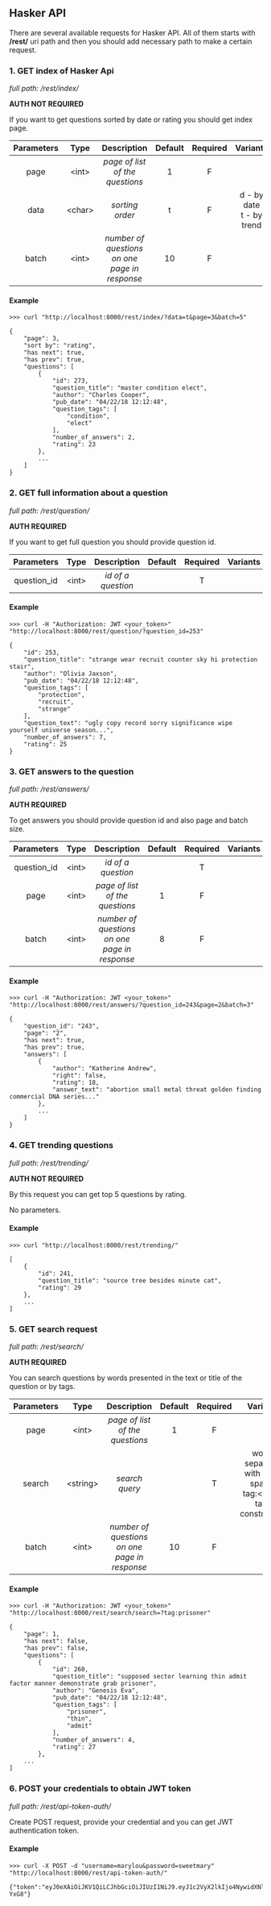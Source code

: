## Hasker API

There are several available requests for Hasker API. 
All of them starts with **/rest/** uri path and then you should add necessary path to make a certain request.

### 1. GET index of Hasker Api
*full path: /rest/index/*

**AUTH NOT REQUIRED**

If you want to get questions sorted by date or rating you should get index page.

| Parameters | Type | Description | Default | Required | Variants |
|:---:|:---:|:---:|:---:|:---:|:---:|
| page | \<int> | *page of list of the questions* | 1 | F | |
| data | \<char> | *sorting order* | t | F | d - by date<br> t - by trend |
| batch | \<int> | *number of questions on one page in response* | 10 | F | |

#### Example

```
>>> curl "http://localhost:8000/rest/index/?data=t&page=3&batch=5"

{
    "page": 3,
    "sort by": "rating",
    "has next": true,
    "has prev": true,
    "questions": [
        {
            "id": 273,
            "question_title": "master condition elect",
            "author": "Charles Cooper",
            "pub_date": "04/22/18 12:12:48",
            "question_tags": [
                "condition",
                "elect"
            ],
            "number_of_answers": 2,
            "rating": 23
        },
        ...
    ]
}
```


### 2. GET full information about a question
*full path: /rest/question/*

**AUTH REQUIRED**

If you want to get full question you should provide question id.

| Parameters | Type | Description | Default | Required | Variants |
|:---:|:---:|:---:|:---:|:---:|:---:|
| question_id | \<int> | *id of a question* |  | T | |

#### Example

```
>>> curl -H "Authorization: JWT <your_token>" "http://localhost:8000/rest/question/?question_id=253"

{
    "id": 253,
    "question_title": "strange wear recruit counter sky hi protection stair",
    "author": "Olivia Jaxson",
    "pub_date": "04/22/18 12:12:48",
    "question_tags": [
        "protection",
        "recruit",
        "strange"
    ],
    "question_text": "ugly copy record sorry significance wipe yourself universe season...",
    "number_of_answers": 7,
    "rating": 25
}
```

### 3. GET answers to the question
*full path: /rest/answers/*

**AUTH REQUIRED**

To get answers you should provide question id and also page and batch size.

| Parameters | Type | Description | Default | Required | Variants |
|:---:|:---:|:---:|:---:|:---:|:---:|
| question_id | \<int> | *id of a question* | | T | |
| page | \<int> | *page of list of the questions* | 1 | F | |
| batch | \<int> | *number of questions on one page in response* | 8 | F | |

#### Example

```
>>> curl -H "Authorization: JWT <your_token>" "http://localhost:8000/rest/answers/?question_id=243&page=2&batch=3"

{
    "question_id": "243",
    "page": "2",
    "has next": true,
    "has prev": true,
    "answers": [
        {
            "author": "Katherine Andrew",
            "right": false,
            "rating": 18,
            "answer_text": "abortion small metal threat golden finding commercial DNA series..."
        },
        ...
    ]
}
```

### 4. GET trending questions
*full path: /rest/trending/*

**AUTH NOT REQUIRED**

By this request you can get top 5 questions by rating.

No parameters.

#### Example

```
>>> curl "http://localhost:8000/rest/trending/"

[
    {
        "id": 241,
        "question_title": "source tree besides minute cat",
        "rating": 29
    },
    ...
]

```

### 5. GET search request
*full path: /rest/search/*

**AUTH REQUIRED**

You can search questions by words presented in the text or title of the question or by tags.

| Parameters | Type | Description | Default | Required | Variants |
|:---:|:---:|:---:|:---:|:---:|:---:|
| page | \<int> | *page of list of the questions* | 1 | F | |
| search | \<string> | *search query* | | T | words separated with white spaces<br> tag:\<your-tag> construction |
| batch | \<int> | *number of questions on one page in response* | 10 | F | |

#### Example

```
>>> curl -H "Authorization: JWT <your_token>" "http://localhost:8000/rest/search/search=?tag:prisoner"

{
    "page": 1,
    "has next": false,
    "has prev": false,
    "questions": [
        {
            "id": 260,
            "question_title": "supposed sector learning thin admit factor manner demonstrate grab prisoner",
            "author": "Genesis Eva",
            "pub_date": "04/22/18 12:12:48",
            "question_tags": [
                "prisoner",
                "thin",
                "admit"
            ],
            "number_of_answers": 4,
            "rating": 27
        },
    ...
]

```

### 6. POST your credentials to obtain JWT token
*full path: /rest/api-token-auth/*

Create POST request, provide your credential and you can get JWT authentication token.

#### Example

```
>>> curl -X POST -d "username=marylou&password=sweetmary" "http://localhost:8000/rest/api-token-auth/"

{"token":"eyJ0eXAiOiJKV1QiLCJhbGciOiJIUzI1NiJ9.eyJ1c2VyX2lkIjo4NywidXNlcm5hbWUiOiJtYXJ5bG91IiwiZXhwIjoxNTI1ODE5MjMyLCJlbWFpbCI6Im1hcnlsb3VAbWFpbC5jb20ifQ.koWxU19C4iuAd_OHaIucS0r7qEgr3NbUliftPR-YxG8"}
```

